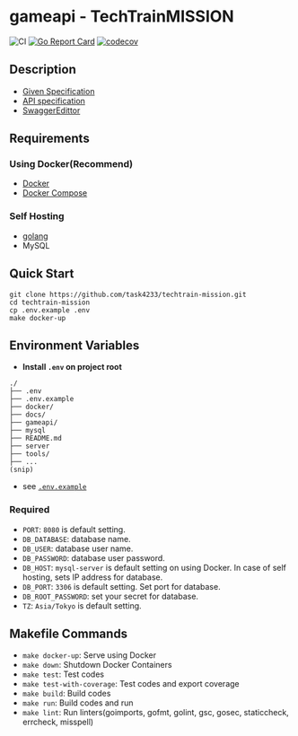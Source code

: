 # gameapi - TechTrainMISSION
![CI](https://github.com/task4233/techtrain-mission/workflows/CI%20for%20codecov/badge.svg)
[![Go Report Card](https://goreportcard.com/badge/github.com/task4233/techtrain-mission)](https://goreportcard.com/report/github.com/task4233/techtrain-mission)
[![codecov](https://codecov.io/gh/task4233/techtrain-mission/branch/master/graph/badge.svg?token=H0678EMPJN)](https://codecov.io/gh/task4233/techtrain-mission)

## Description
 - [Given Specification](./docs/README.md)
 - [API specification](https://github.com/CyberAgentHack/techtrain-mission/blob/master/api-document.yaml)
 - [SwaggerEdittor](https://editor.swagger.io/)

## Requirements
### Using Docker(Recommend)
 - [Docker](https://docs.docker.com/engine/install/)
 - [Docker Compose](https://docs.docker.com/compose/install/#install-compose)

### Self Hosting
 - [golang](https://golang.org/doc/install)
 - MySQL

## Quick Start
```
git clone https://github.com/task4233/techtrain-mission.git
cd techtrain-mission
cp .env.example .env
make docker-up
```

## Environment Variables
 - **Install `.env` on project root**

```
./
├── .env
├── .env.example
├── docker/
├── docs/
├── gameapi/
├── mysql
├── README.md
├── server
├── tools/
├── ...
(snip)
```

 - see [`.env.example`](./.env.example)

### Required
 - `PORT`: `8080` is default setting.
 - `DB_DATABASE`: database name.
 - `DB_USER`: database user name.
 - `DB_PASSWORD`: database user password.
 - `DB_HOST`: `mysql-server` is default setting on using Docker. In case of self hosting, sets IP address for database.
 - `DB_PORT`: `3306` is default setting. Set port for database.
 - `DB_ROOT_PASSWORD`: set your secret for database.
 - `TZ`: `Asia/Tokyo` is default setting.

## Makefile Commands
 - `make docker-up`: Serve using Docker
 - `make down`: Shutdown Docker Containers
 - `make test`: Test codes
 - `make test-with-coverage`: Test codes and export coverage
 - `make build`: Build codes
 - `make run`: Build codes and run
 - `make lint`: Run linters(goimports, gofmt, golint, gsc, gosec, staticcheck, errcheck, misspell)
